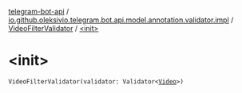 [telegram-bot-api](../../index.md) / [io.github.oleksivio.telegram.bot.api.model.annotation.validator.impl](../index.md) / [VideoFilterValidator](index.md) / [&lt;init&gt;](./-init-.md)

# &lt;init&gt;

`VideoFilterValidator(validator: Validator<`[`Video`](../../io.github.oleksivio.telegram.bot.api.model.objects.std.files/-video/index.md)`>)`